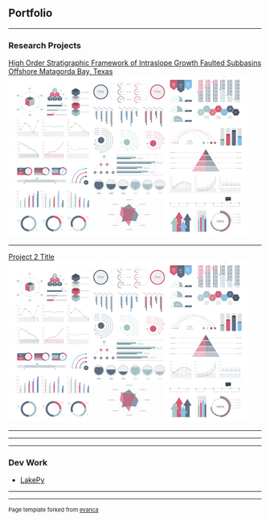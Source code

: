 ## Portfolio

---

### Research Projects 

[High Order Stratigraphic Framework of Intraslope Growth Faulted Subbasins Offshore Matagorda Bay, Texas](/sample_page)
<img src="images/dummy_thumbnail.jpg?raw=true"/>

---
[Project 2 Title](/pdf/sample_presentation.pdf)
<img src="images/dummy_thumbnail.jpg?raw=true"/>

---


---
---
### Dev Work

- [LakePy](https://github.com/ESIPFed/LakePy)

---




---
<p style="font-size:11px">Page template forked from <a href="https://github.com/evanca/quick-portfolio">evanca</a></p>
<!-- Remove above link if you don't want to attibute -->
